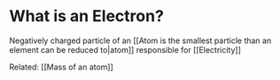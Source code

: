 # What is an Electron?

Negatively charged particle  of an [[Atom is the smallest particle than an element can be reduced to|atom]] responsible for [[Electricity]]

Related: [[Mass of an atom]]
